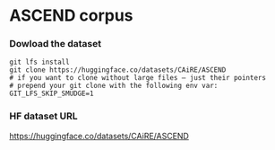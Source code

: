 # ASCEND corpus

### Dowload the dataset
```
git lfs install
git clone https://huggingface.co/datasets/CAiRE/ASCEND
# if you want to clone without large files – just their pointers
# prepend your git clone with the following env var:
GIT_LFS_SKIP_SMUDGE=1
```

### HF dataset URL
https://huggingface.co/datasets/CAiRE/ASCEND
